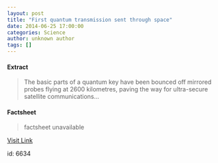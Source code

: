 ```yaml
---
layout: post
title: "First quantum transmission sent through space"
date: 2014-06-25 17:00:00
categories: Science
author: unknown author
tags: []
---
```



#### Extract
>The basic parts of a quantum key have been bounced off mirrored probes flying at 2600 kilometres, paving the way for ultra-secure satellite communications...

#### Factsheet
>factsheet unavailable

[Visit Link](http://feeds.newscientist.com/c/749/f/10896/s/3bdfc336/l/0L0Snewscientist0N0Carticle0Cmg222297530B50A0A0Efirst0Equantum0Etransmission0Esent0Ethrough0Espace0Bhtml0Dcmpid0FRSS0QNSNS0Q20A120EGLOBAL0Qmagcontents/story01.htm)

id:    6634
